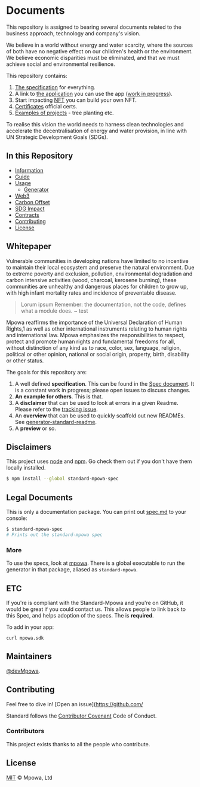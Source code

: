 # Documents

This repository is assigned to bearing several documents related to the business approach, technology and company's vision. 

We believe in a world without energy and water scarcity, where the sources of both have no negative effect on our children's health or the environment.  We believe economic disparities must be eliminated, and that we must achieve social and environmental resilience.

This repository contains:

1. [The specification](spec.md) for everything.
2. A link to [the application](https://mpowa.io) you can use the app ([work in progress](https://mpowa.io)).
3. Start impacting [NFT](https://mpoiwa.io) you can build your own NFT.
4. [Certificates](#certs) official certs.
5. [Examples of projects](example-projects/) - tree planting etc.


To realise this vision the world needs to harness clean technologies and accelerate the decentralisation of energy and water provision, in line with UN Strategic Development Goals (SDGs). 


## In this Repository

- [Information](#information)
- [Guide](#guide)
- [Usage](#usage)
	- [Generator](#generator)
- [Web3](#web3)
- [Carbon Offset](#carbon-offset)
- [SDG Impact](#sdg-impact)
- [Contracts](#contracts)
- [Contributing](#contributing)
- [License](#license)

## Whitepaper

Vulnerable communities in developing nations have limited to no incentive to maintain their local ecosystem and preserve the natural environment. Due to extreme poverty and exclusion, pollution, environmental degradation and carbon intensive activities (wood, charcoal, kerosene burning), these communities are unhealthy and dangerous places for children to grow up, with high infant mortality rates and incidence of preventable disease.

> Lorum ipsum
> Remember: the documentation, not the code, defines what a module does.
~ test

Mpowa reaffirms the importance of the Universal Declaration of Human Rights,1 as well as other international instruments relating to human rights and international law. Mpowa emphasizes the responsibilities to respect, protect and promote human rights and fundamental freedoms for all, without distinction of any kind as to race, color, sex, language, religion, political or other opinion, national or social origin, property, birth, disability or other status.

The goals for this repository are:

1. A well defined **specification**. This can be found in the [Spec document](spec.md). It is a constant work in progress; please open issues to discuss changes.
2. **An example for others**. This is that.
3. A **disclaimer** that can be used to look at errors in a given Readme. Please refer to the [tracking issue](https://github.com/RichardLitt/standard-readme/issues/5).
4. An **overview** that can be used to quickly scaffold out new READMEs. See [generator-standard-readme](https://github.com/RichardLitt/generator-standard-readme).
5. A **preview** or so.

## Disclaimers

This project uses [node](http://nodejs.org) and [npm](https://npmjs.com). Go check them out if you don't have them locally installed.

```sh
$ npm install --global standard-mpowa-spec
```

## Legal Documents

This is only a documentation package. You can print out [spec.md](spec.md) to your console:

```sh
$ standard-mpowa-spec
# Prints out the standard-mpowa spec
```

### More

To use the specs, look at [mpowa](https://mpowa.io). There is a global executable to run the generator in that package, aliased as `standard-mpowa`.

## ETC

If you're is compliant with the Standard-Mpowa and you're on GitHub, it would be great if you could contact us. This allows people to link back to this Spec, and helps adoption of the specs. The is **required**.


To add in your app:

```
curl mpowa.sdk
```


## Maintainers

[@devMpowa](https://github.com/devMpowa).

## Contributing

Feel free to dive in! [Open an issue](https://github.com/

Standard follows the [Contributor Covenant](http://contributor-covenant.org/version/1/3/0/) Code of Conduct.

### Contributors

This project exists thanks to all the people who contribute. 


## License

[MIT](LICENSE) © Mpowa, Ltd
